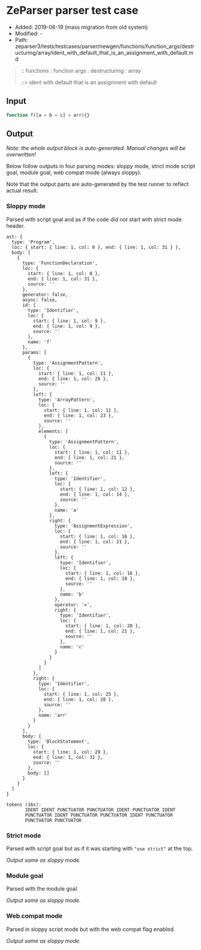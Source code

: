 # ZeParser parser test case

- Added: 2019-06-19 (mass migration from old system)
- Modified: -
- Path: zeparser3/tests/testcases/parser/newgen/functions/function_args/destructuring/array/ident_with_default_that_is_an_assignment_with_default.md

> :: functions : function args : destructuring : array
>
> ::> ident with default that is an assignment with default

## Input

`````js
function f([a = b = c] = arr){}
`````

## Output

_Note: the whole output block is auto-generated. Manual changes will be overwritten!_

Below follow outputs in four parsing modes: sloppy mode, strict mode script goal, module goal, web compat mode (always sloppy).

Note that the output parts are auto-generated by the test runner to reflect actual result.

### Sloppy mode

Parsed with script goal and as if the code did not start with strict mode header.

`````
ast: {
  type: 'Program',
  loc: { start: { line: 1, col: 0 }, end: { line: 1, col: 31 } },
  body: [
    {
      type: 'FunctionDeclaration',
      loc: {
        start: { line: 1, col: 0 },
        end: { line: 1, col: 31 },
        source: ''
      },
      generator: false,
      async: false,
      id: {
        type: 'Identifier',
        loc: {
          start: { line: 1, col: 9 },
          end: { line: 1, col: 9 },
          source: ''
        },
        name: 'f'
      },
      params: [
        {
          type: 'AssignmentPattern',
          loc: {
            start: { line: 1, col: 11 },
            end: { line: 1, col: 28 },
            source: ''
          },
          left: {
            type: 'ArrayPattern',
            loc: {
              start: { line: 1, col: 11 },
              end: { line: 1, col: 23 },
              source: ''
            },
            elements: [
              {
                type: 'AssignmentPattern',
                loc: {
                  start: { line: 1, col: 11 },
                  end: { line: 1, col: 21 },
                  source: ''
                },
                left: {
                  type: 'Identifier',
                  loc: {
                    start: { line: 1, col: 12 },
                    end: { line: 1, col: 14 },
                    source: ''
                  },
                  name: 'a'
                },
                right: {
                  type: 'AssignmentExpression',
                  loc: {
                    start: { line: 1, col: 16 },
                    end: { line: 1, col: 21 },
                    source: ''
                  },
                  left: {
                    type: 'Identifier',
                    loc: {
                      start: { line: 1, col: 16 },
                      end: { line: 1, col: 18 },
                      source: ''
                    },
                    name: 'b'
                  },
                  operator: '=',
                  right: {
                    type: 'Identifier',
                    loc: {
                      start: { line: 1, col: 20 },
                      end: { line: 1, col: 21 },
                      source: ''
                    },
                    name: 'c'
                  }
                }
              }
            ]
          },
          right: {
            type: 'Identifier',
            loc: {
              start: { line: 1, col: 25 },
              end: { line: 1, col: 28 },
              source: ''
            },
            name: 'arr'
          }
        }
      ],
      body: {
        type: 'BlockStatement',
        loc: {
          start: { line: 1, col: 29 },
          end: { line: 1, col: 31 },
          source: ''
        },
        body: []
      }
    }
  ]
}

tokens (16x):
       IDENT IDENT PUNCTUATOR PUNCTUATOR IDENT PUNCTUATOR IDENT
       PUNCTUATOR IDENT PUNCTUATOR PUNCTUATOR IDENT PUNCTUATOR
       PUNCTUATOR PUNCTUATOR
`````

### Strict mode

Parsed with script goal but as if it was starting with `"use strict"` at the top.

_Output same as sloppy mode._

### Module goal

Parsed with the module goal.

_Output same as sloppy mode._

### Web compat mode

Parsed in sloppy script mode but with the web compat flag enabled.

_Output same as sloppy mode._
